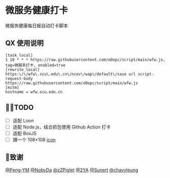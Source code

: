 # 微服务健康打卡

微服务健康每日报自动打卡脚本

## QX 使用说明

```
[task_local]
1 10 * * * https://raw.githubusercontent.com/oOopc/script/main/wfw.js, tag=微服务打卡, enabled=true
[rewrite_local]
https:\/\/wfw\.scu\.edu\.cn\/ncov\/wap\/default\/save url script-request-body https://raw.githubusercontent.com/oOopc/script/main/wfw.js
[mitm]
hostname = wfw.scu.edu.cn
```

## :man_technologist:TODO

- [ ] 适配 Loon
- [ ] 适配 Node.js，结合抓包使用 Github Action 打卡
- [ ] 适配 BoxJS
- [ ] 蹲一个 108×108 [icon](https://imgwfw.scu.edu.cn/image/9/45f3a5e666c9a86a403f7be373ad66cf.png)

## :speak_no_evil:致谢

[@Peng-YM](https://github.com/Peng-YM)
[@NobyDa](https://github.com/NobyDa)
[@zZPiglet](https://github.com/zZPiglet)
[@2YA](https://github.com/dompling)
[@Sunert](https://github.com/Sunert)
[@chavyleung](https://github.com/chavyleung)
